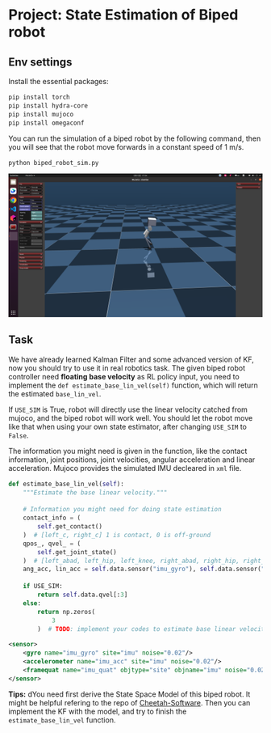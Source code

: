 # Project: State Estimation of Biped robot

## Env settings

Install the essential packages:

```bash
pip install torch
pip install hydra-core
pip install mujoco
pip install omegaconf
```

You can run the simulation of a biped robot by the following command, then you will see that the robot move forwards in a constant speed of 1 m/s.

```bash
python biped_robot_sim.py
``` 

![biped_robot_sim](biped_robot_sim.png)

## Task

We have already learned Kalman Filter and some advanced version of KF, now you should try to use it in real robotics task. The given biped robot controller need **floating base velocity** as RL policy input, you need to implement the `def estimate_base_lin_vel(self)` function, which will return the estimated `base_lin_vel`.

If `USE_SIM` is True, robot will directly use the linear velocity catched from mujoco, and the biped robot will work well. You should let the robot move like that when using your own state estimator, after changing `USE_SIM` to `False`.

The information you might need is given in the function, like the contact information, joint positions, joint velocities, angular acceleration and linear acceleration. Mujoco provides the simulated IMU decleared in `xml` file.

```python
def estimate_base_lin_vel(self):
    """Estimate the base linear velocity."""
    
    # Information you might need for doing state estimation
    contact_info = (
        self.get_contact()
    )  # [left_c, right_c] 1 is contact, 0 is off-ground
    qpos_, qvel_ = (
        self.get_joint_state()
    )  # [left_abad, left_hip, left_knee, right_abad, right_hip, right_knee]
    ang_acc, lin_acc = self.data.sensor("imu_gyro"), self.data.sensor("imu_acc")

    if USE_SIM:
        return self.data.qvel[:3]
    else:
        return np.zeros(
            3
        )  # TODO: implement your codes to estimate base linear velocity
```


```xml
<sensor>
    <gyro name="imu_gyro" site="imu" noise="0.02"/>
    <accelerometer name="imu_acc" site="imu" noise="0.02"/>
    <framequat name="imu_quat" objtype="site" objname="imu" noise="0.02"/>
</sensor>
```

**Tips:**
dYou need first derive the State Space Model of this biped robot. It might be helpful refering to the repo of [Cheetah-Software](https://github.com/mit-biomimetics/Cheetah-Software/blob/c71c5a138d3e418cc833e94e25357ceea8955daa/common/src/Controllers/PositionVelocityEstimator.cpp#L13). Then you can implement the KF with the model, and try to finish the `estimate_base_lin_vel` function.